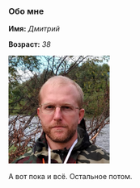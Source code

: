 ### Обо мне

**Имя:** *Дмитрий*

__Возраст:__ _38_

<img src="https://github.com/Ametek/HWGH-Pages/blob/main/img/Papa20.jpg" alt="Photo" width="200"/>

А вот пока и всё. Остальное потом.
